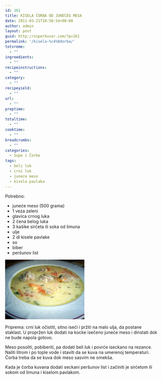 ```yaml
---
id: 161
title: KISELA ČORBA OD JUNEĆEG MESA
date: 2011-03-21T10:58:54+00:00
author: admin
layout: post
guid: http://superkuvar.com/?p=161
permalink: '/kisela-%c4%8dorba/'
totvreme:
  - ""
ingreedients:
  - ""
recipeinstructions:
  - ""
category:
  - ""
recipeyield:
  - ""
url:
  - ""
preptime:
  - ""
totaltime:
  - ""
cooktime:
  - ""
breadcrumbs:
  - ""
categories:
  - Supe i Čorbe
tags:
  - beli luk
  - crni luk
  - juneće meso
  - kisela pavlaka
---
```

Potrebno:

  * juneće meso (500 grama)
  * 1 veza zeleni
  * glavica crnog luka
  * 2 čena belog luka
  * 3 kašike sirćeta ili soka od limuna
  * ulje
  * 2 dl kisele pavlake
  * so
  * biber
  * peršunov list

<img class="alignnone size-full wp-image-818" title="kiselacorba" src="/wp-content/uploads/2011/03/kiselacorba.jpg" alt="" width="259" height="194" /> 

Priprema: crni luk očistiti, sitno iseći i pržiti na malo ulja, da postane staklast. U propržen luk dodati na kocke isečeno juneće meso i dinstati dok ne bude napola gotovo.

Meso posoliti, pobiberiti, pa dodati beli luk i povrće iseckano na rezance. Naliti litrom i po tople vode i staviti da se kuva na umerenoj temperaturi. Čorba treba da se kuva dok meso sasvim ne omekša.

Kada je čorba kuvana dodati seckani peršunov list i začiniti je sirćetom ili sokom od limuna i kiselom pavlakom.

&nbsp;